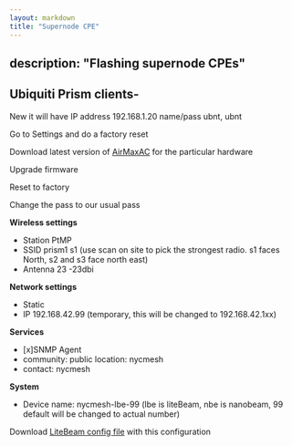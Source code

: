 ```yaml
---
layout: markdown
title: "Supernode CPE"
---
```

description: "Flashing supernode CPEs"
---

## Ubiquiti Prism clients-

New it will have IP address 192.168.1.20 name/pass ubnt, ubnt

Go to Settings and do a factory reset 

Download latest version of [AirMaxAC](https://www.ubnt.com/download/airmax-ac) for the particular hardware

Upgrade firmware

Reset to factory

Change the pass to our usual pass

**Wireless settings**    
 * Station PtMP  
 * SSID prism1 s1  (use scan on site to pick the strongest radio. s1 faces North, s2 and s3 face north east)   
 * Antenna 23 -23dbi  
	
**Network settings**   
 * Static
 * IP 192.168.42.99  (temporary, this will be changed to 192.168.42.1xx)
	
**Services**   
 * [x]SNMP Agent
 * community: public	location: nycmesh
 * contact: nycmesh
	
**System**  
 * Device name: nycmesh-lbe-99 (lbe is liteBeam, nbe is nanobeam, 99 default will be changed to actual number)

Download [LiteBeam config file](./litebeam/WA-802AA8FE3E56.cfg) with this configuration
